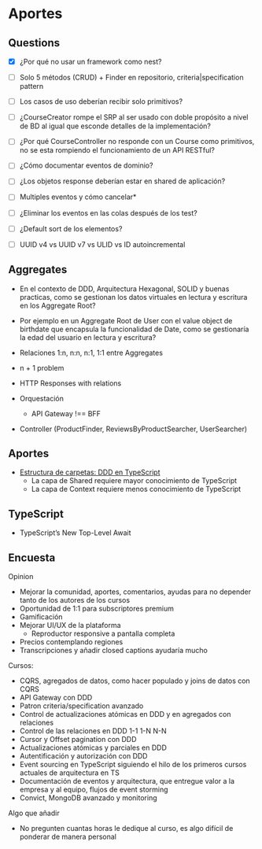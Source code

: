 # Aportes

## Questions

- [x] ¿Por qué no usar un framework como nest?
- [ ] Solo 5 métodos (CRUD) + Finder en repositorio, criteria|specification pattern
- [ ] Los casos de uso deberían recibir solo primitivos?
- [ ] ¿CourseCreator rompe el SRP al ser usado con doble propósito a nivel de BD al igual que esconde detalles de la implementación?
- [ ] ¿Por qué CourseController no responde con un Course como primitivos, no se esta rompiendo el funcionamiento de un API RESTful? 

- [ ] ¿Cómo documentar eventos de dominio?

- [ ] ¿Los objetos response deberían estar en shared de aplicación?
- [ ] Multiples eventos y cómo cancelar*

- [ ] ¿Eliminar los eventos en las colas después de los test?
- [ ] ¿Default sort de los elementos?

- [ ] UUID v4 vs UUID v7 vs ULID vs ID autoincremental

## Aggregates

-  En el contexto de DDD, Arquitectura Hexagonal, SOLID y buenas practicas, como se gestionan los datos virtuales en lectura y escritura en los Aggregate Root?
  - Por ejemplo en un Aggregate Root de User con el value object de birthdate que encapsula la funcionalidad de Date, como se gestionaría la edad del usuario en lectura y escritura?
- Relaciones 1:n, n:n, n:1, 1:1 entre Aggregates
- n + 1 problem

- HTTP Responses with relations
- Orquestación
  - API Gateway !== BFF
- Controller (ProductFinder, ReviewsByProductSearcher, UserSearcher)

## Aportes

- [Estructura de carpetas: DDD en TypeScript](https://pro.codely.com/library/ddd-en-typescript-modelado-y-arquitectura-172533/375662/path/step/147601236/)
  - La capa de Shared requiere mayor conocimiento de TypeScript
  - La capa de Context requiere menos conocimiento de TypeScript

## TypeScript

- TypeScript’s New Top-Level Await

## Encuesta

Opinion
- Mejorar la comunidad, aportes, comentarios, ayudas para no depender tanto de los autores de los cursos
- Oportunidad de 1:1 para subscriptores premium
- Gamificación
- Mejorar UI/UX de la plataforma
  - Reproductor responsive a pantalla completa
- Precios contemplando regiones
- Transcripciones y añadir closed captions ayudaría mucho

Cursos: 
- CQRS, agregados de datos, como hacer populado y joins de datos con CQRS
- API Gateway con DDD
- Patron criteria/specification avanzado
- Control de actualizaciones atómicas en DDD y en agregados con relaciones
- Control de las relaciones en DDD 1-1 1-N N-N
- Cursor y Offset pagination con DDD
- Actualizaciones atómicas y parciales en DDD 
- Autentificación y autorización con DDD
- Event sourcing en TypeScript siguiendo el hilo de los primeros cursos actuales de arquitectura en TS
- Documentación de eventos y arquitectura, que entregue valor a la empresa y al equipo, flujos de event storming
- Convict, MongoDB avanzado y monitoring

Algo que añadir
- No pregunten cuantas horas le dedique al curso, es algo difícil de ponderar de manera personal
